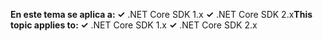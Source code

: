 <span data-ttu-id="9324f-101">**En este tema se aplica a: ✓** .NET Core SDK 1.x **✓** .NET Core SDK 2.x</span><span class="sxs-lookup"><span data-stu-id="9324f-101">**This topic applies to: ✓** .NET Core SDK 1.x **✓** .NET Core SDK 2.x</span></span>
